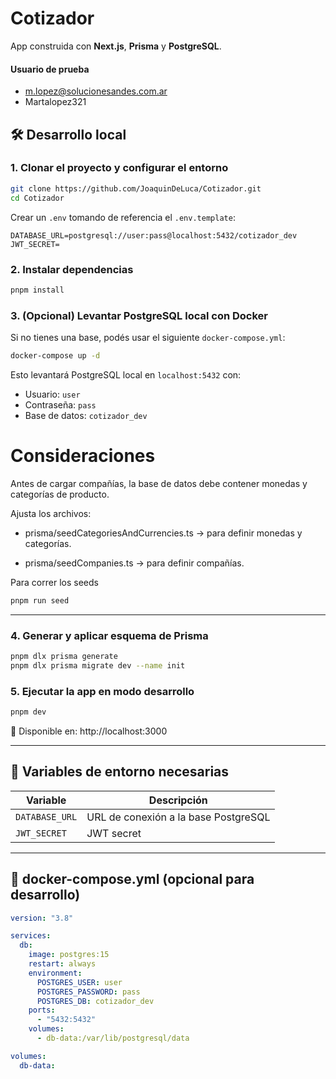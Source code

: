 # Cotizador

App construida con **Next.js**, **Prisma** y **PostgreSQL**.

#### Usuario de prueba

- m.lopez@solucionesandes.com.ar
- Martalopez321

## 🛠️ Desarrollo local

### 1. Clonar el proyecto y configurar el entorno

```bash
git clone https://github.com/JoaquinDeLuca/Cotizador.git
cd Cotizador
```

Crear un `.env` tomando de referencia el `.env.template`:

```env
DATABASE_URL=postgresql://user:pass@localhost:5432/cotizador_dev
JWT_SECRET=
```

### 2. Instalar dependencias

```bash
pnpm install
```

### 3. (Opcional) Levantar PostgreSQL local con Docker

Si no tienes una base, podés usar el siguiente `docker-compose.yml`:

```bash
docker-compose up -d
```

Esto levantará PostgreSQL local en `localhost:5432` con:

- Usuario: `user`
- Contraseña: `pass`
- Base de datos: `cotizador_dev`

# Consideraciones

Antes de cargar compañías, la base de datos debe contener monedas y categorías de producto.

Ajusta los archivos:

- prisma/seedCategoriesAndCurrencies.ts → para definir monedas y categorías.

- prisma/seedCompanies.ts → para definir compañías.

Para correr los seeds

```bash
pnpm run seed
```

---

### 4. Generar y aplicar esquema de Prisma

```bash
pnpm dlx prisma generate
pnpm dlx prisma migrate dev --name init
```

### 5. Ejecutar la app en modo desarrollo

```bash
pnpm dev
```

📍 Disponible en: http://localhost:3000

---

## 🧳 Variables de entorno necesarias

| Variable       | Descripción                          |
| -------------- | ------------------------------------ |
| `DATABASE_URL` | URL de conexión a la base PostgreSQL |
| `JWT_SECRET`   | JWT secret                           |

---

## 🐳 docker-compose.yml (opcional para desarrollo)

```yaml
version: "3.8"

services:
  db:
    image: postgres:15
    restart: always
    environment:
      POSTGRES_USER: user
      POSTGRES_PASSWORD: pass
      POSTGRES_DB: cotizador_dev
    ports:
      - "5432:5432"
    volumes:
      - db-data:/var/lib/postgresql/data

volumes:
  db-data:
```
